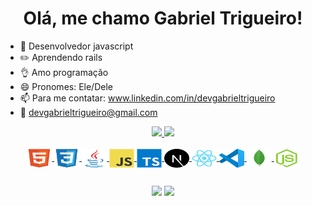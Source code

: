 <h1 align="center"> Olá, me chamo Gabriel Trigueiro! </h1>

- 🔭 Desenvolvedor javascript
- ✏️ Aprendendo rails
- 👌 Amo programação
- 😄 Pronomes: Ele/Dele
- 📫 Para me contatar: www.linkedin.com/in/devgabrieltrigueiro
- 📨 devgabrieltrigueiro@gmail.com

<div align="center">
  <a href="https://github.com/GabrielTrigueiro">
  <img height="180em" src="https://github-readme-stats.vercel.app/api?username=GabrielTrigueiro&show_icons=false&theme=dracula&include_all_commits=true&count_private=false"/>
  <img height="180em" src="https://github-readme-stats.vercel.app/api/top-langs/?username=GabrielTrigueiro&layout=compact&langs_count=16&theme=dracula"/>
</div>
  
<div align="center" style="display: inline_block"><br>
  <img align="center" alt="GabrielTrigueiro-HTML" height="30" width="40" src="https://raw.githubusercontent.com/devicons/devicon/master/icons/html5/html5-original.svg">
  <img align="center" alt="GabrielTrigueiro-CSS" height="30" width="40" src="https://raw.githubusercontent.com/devicons/devicon/master/icons/css3/css3-original.svg">
  <img align="center" alt="GabrielTrigueiro-Java" height="30" width="40" src="https://raw.githubusercontent.com/devicons/devicon/master/icons/java/java-original.svg">
  <img align="center" alt="GabrielTrigueiro-Js" height="30" width="40" src="https://raw.githubusercontent.com/devicons/devicon/master/icons/javascript/javascript-original.svg">
  <img align="center" alt="GabrielTrigueiro-Ts" height="30" width="40" src="https://raw.githubusercontent.com/devicons/devicon/master/icons/typescript/typescript-original.svg">
  <img align="center" alt="GabrielTrigueiro-Next" height="30" width="40" src="https://raw.githubusercontent.com/devicons/devicon/master/icons/nextjs/nextjs-original.svg">
  <img align="center" alt="GabrielTrigueiro-React" height="30" width="40" src="https://raw.githubusercontent.com/devicons/devicon/master/icons/react/react-original.svg">
  <img align="center" alt="GabrielTrigueiro-VsCode" height="30" width="40" src="https://raw.githubusercontent.com/devicons/devicon/master/icons/vscode/vscode-original.svg">
  <img align="center" alt="GabrielTrigueiro-MongoDb" height="30" width="40" src="https://raw.githubusercontent.com/devicons/devicon/master/icons/mongodb/mongodb-original.svg">
  <img align="center" alt="GabrielTrigueiro-Node" height="30" width="40" src="https://raw.githubusercontent.com/devicons/devicon/master/icons/nodejs/nodejs-original.svg">

</div>
  
  ##
  
<div align="center"> 
  <a href = "mailto:devgabrieltrigueiro@gmail.com"><img src="https://img.shields.io/badge/Gmail-D14836?style=for-the-badge&logo=gmail&logoColor=white" target="_blank"></a>
  <a href="www.linkedin.com/in/devgabrieltrigueiro" target="_blank"><img src="https://img.shields.io/badge/-LinkedIn-%230077B5?style=for-the-badge&logo=linkedin&logoColor=white" target="_blank"></a>   
</div>
